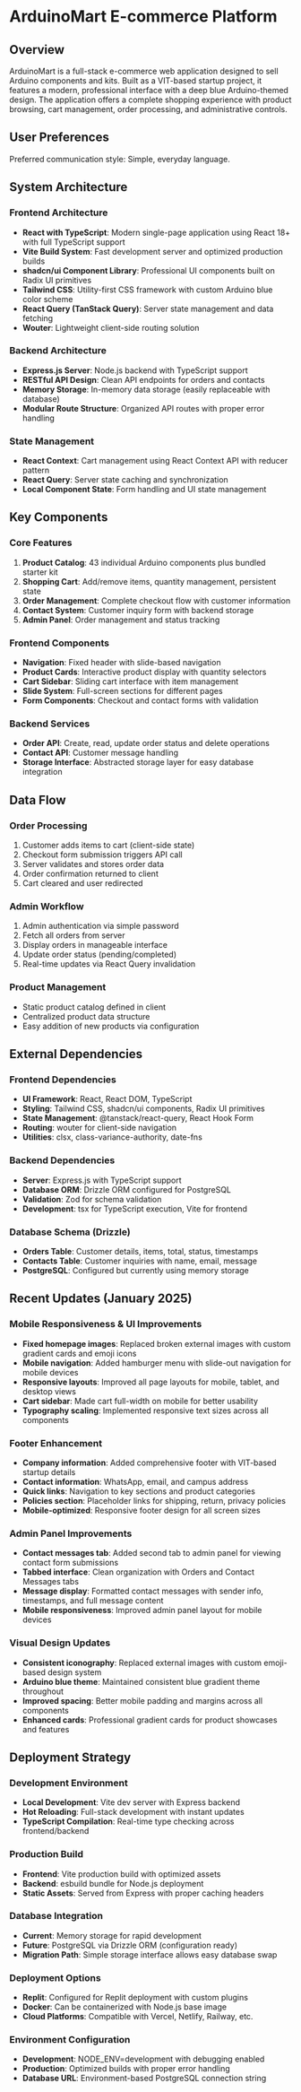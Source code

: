 # ArduinoMart E-commerce Platform

## Overview

ArduinoMart is a full-stack e-commerce web application designed to sell Arduino components and kits. Built as a VIT-based startup project, it features a modern, professional interface with a deep blue Arduino-themed design. The application offers a complete shopping experience with product browsing, cart management, order processing, and administrative controls.

## User Preferences

Preferred communication style: Simple, everyday language.

## System Architecture

### Frontend Architecture
- **React with TypeScript**: Modern single-page application using React 18+ with full TypeScript support
- **Vite Build System**: Fast development server and optimized production builds
- **shadcn/ui Component Library**: Professional UI components built on Radix UI primitives
- **Tailwind CSS**: Utility-first CSS framework with custom Arduino blue color scheme
- **React Query (TanStack Query)**: Server state management and data fetching
- **Wouter**: Lightweight client-side routing solution

### Backend Architecture
- **Express.js Server**: Node.js backend with TypeScript support
- **RESTful API Design**: Clean API endpoints for orders and contacts
- **Memory Storage**: In-memory data storage (easily replaceable with database)
- **Modular Route Structure**: Organized API routes with proper error handling

### State Management
- **React Context**: Cart management using React Context API with reducer pattern
- **React Query**: Server state caching and synchronization
- **Local Component State**: Form handling and UI state management

## Key Components

### Core Features
1. **Product Catalog**: 43 individual Arduino components plus bundled starter kit
2. **Shopping Cart**: Add/remove items, quantity management, persistent state
3. **Order Management**: Complete checkout flow with customer information
4. **Contact System**: Customer inquiry form with backend storage
5. **Admin Panel**: Order management and status tracking

### Frontend Components
- **Navigation**: Fixed header with slide-based navigation
- **Product Cards**: Interactive product display with quantity selectors
- **Cart Sidebar**: Sliding cart interface with item management
- **Slide System**: Full-screen sections for different pages
- **Form Components**: Checkout and contact forms with validation

### Backend Services
- **Order API**: Create, read, update order status and delete operations
- **Contact API**: Customer message handling
- **Storage Interface**: Abstracted storage layer for easy database integration

## Data Flow

### Order Processing
1. Customer adds items to cart (client-side state)
2. Checkout form submission triggers API call
3. Server validates and stores order data
4. Order confirmation returned to client
5. Cart cleared and user redirected

### Admin Workflow
1. Admin authentication via simple password
2. Fetch all orders from server
3. Display orders in manageable interface
4. Update order status (pending/completed)
5. Real-time updates via React Query invalidation

### Product Management
- Static product catalog defined in client
- Centralized product data structure
- Easy addition of new products via configuration

## External Dependencies

### Frontend Dependencies
- **UI Framework**: React, React DOM, TypeScript
- **Styling**: Tailwind CSS, shadcn/ui components, Radix UI primitives
- **State Management**: @tanstack/react-query, React Hook Form
- **Routing**: wouter for client-side navigation
- **Utilities**: clsx, class-variance-authority, date-fns

### Backend Dependencies
- **Server**: Express.js with TypeScript support
- **Database ORM**: Drizzle ORM configured for PostgreSQL
- **Validation**: Zod for schema validation
- **Development**: tsx for TypeScript execution, Vite for frontend

### Database Schema (Drizzle)
- **Orders Table**: Customer details, items, total, status, timestamps
- **Contacts Table**: Customer inquiries with name, email, message
- **PostgreSQL**: Configured but currently using memory storage

## Recent Updates (January 2025)

### Mobile Responsiveness & UI Improvements
- **Fixed homepage images**: Replaced broken external images with custom gradient cards and emoji icons
- **Mobile navigation**: Added hamburger menu with slide-out navigation for mobile devices
- **Responsive layouts**: Improved all page layouts for mobile, tablet, and desktop views
- **Cart sidebar**: Made cart full-width on mobile for better usability
- **Typography scaling**: Implemented responsive text sizes across all components

### Footer Enhancement
- **Company information**: Added comprehensive footer with VIT-based startup details
- **Contact information**: WhatsApp, email, and campus address
- **Quick links**: Navigation to key sections and product categories
- **Policies section**: Placeholder links for shipping, return, privacy policies
- **Mobile-optimized**: Responsive footer design for all screen sizes

### Admin Panel Improvements
- **Contact messages tab**: Added second tab to admin panel for viewing contact form submissions
- **Tabbed interface**: Clean organization with Orders and Contact Messages tabs
- **Message display**: Formatted contact messages with sender info, timestamps, and full message content
- **Mobile responsiveness**: Improved admin panel layout for mobile devices

### Visual Design Updates
- **Consistent iconography**: Replaced external images with custom emoji-based design system
- **Arduino blue theme**: Maintained consistent blue gradient theme throughout
- **Improved spacing**: Better mobile padding and margins across all components
- **Enhanced cards**: Professional gradient cards for product showcases and features

## Deployment Strategy

### Development Environment
- **Local Development**: Vite dev server with Express backend
- **Hot Reloading**: Full-stack development with instant updates
- **TypeScript Compilation**: Real-time type checking across frontend/backend

### Production Build
- **Frontend**: Vite production build with optimized assets
- **Backend**: esbuild bundle for Node.js deployment
- **Static Assets**: Served from Express with proper caching headers

### Database Integration
- **Current**: Memory storage for rapid development
- **Future**: PostgreSQL via Drizzle ORM (configuration ready)
- **Migration Path**: Simple storage interface allows easy database swap

### Deployment Options
- **Replit**: Configured for Replit deployment with custom plugins
- **Docker**: Can be containerized with Node.js base image
- **Cloud Platforms**: Compatible with Vercel, Netlify, Railway, etc.

### Environment Configuration
- **Development**: NODE_ENV=development with debugging enabled
- **Production**: Optimized builds with proper error handling
- **Database URL**: Environment-based PostgreSQL connection string